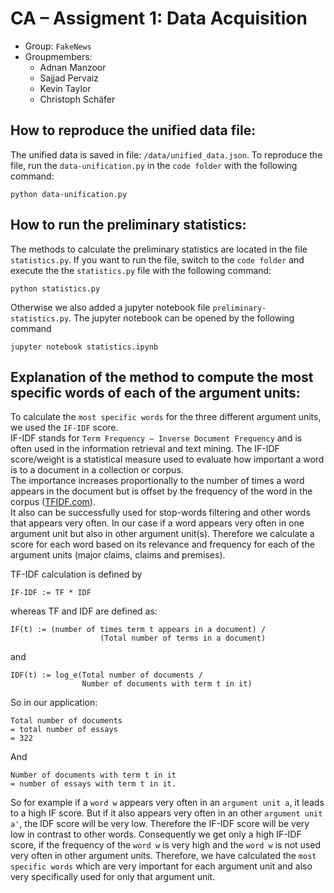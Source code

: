 # CA – Assigment 1: Data Acquisition

* Group: `FakeNews`
* Groupmembers:
    * Adnan Manzoor
    * Sajjad Pervaiz
    * Kevin Taylor
    * Christoph Schäfer

## How to reproduce the unified data file:
The unified data is saved in file:  `/data/unified_data.json`.
To reproduce the file, run the `data-unification.py` in the `code folder` with the following command:

```
python data-unification.py
```

## How to run the preliminary statistics:
The methods to calculate the preliminary statistics are located in the file `statistics.py`.
If you want to run the file, switch to the `code folder` and execute the the `statistics.py` file with the following command:
```
python statistics.py
```

Otherwise we also added a jupyter notebook file `preliminary-statistics.py`.
The jupyter notebook can be opened by the following command

```
jupyter notebook statistics.ipynb
```


## Explanation of the method to compute the most specific words of each of the argument units:
To calculate the `most specific words` for the three different argument units, we used the `IF-IDF` score.  
IF-IDF stands for `Term Frequency – Inverse Document Frequency`  and is often used in the information retrieval and text mining.
The IF-IDF score/weight is a statistical measure used to evaluate how important a word is to a document in a collection or corpus.  
The importance increases proportionally to the number of times a word appears in the document but is offset by the frequency of the word in the corpus ([TFIDF.com](http://www.tfidf.com/)).  
It also can be successfully used for stop-words filtering and other words that appears very often.
In our case if a word appears very often in one argument unit but also in other argument unit(s).
Therefore we calculate a score for each word based on its relevance and frequency for each of the argument units (major claims, claims and premises).  

TF-IDF calculation is defined by
```
IF-IDF := TF * IDF
```
whereas TF and IDF are defined as:
```
IF(t) := (number of times term t appears in a document) /   
                    (Total number of terms in a document)
```
and
```
IDF(t) := log_e(Total number of documents / 
                Number of documents with term t in it)
```
So in our application:
```
Total number of documents  
= total number of essays  
= 322
```
And 
```
Number of documents with term t in it  
= number of essays with term t in it.
```

So for example if a `word w` appears very often in an `argument unit a`, it leads to a high IF score.
But if it also appears very often in an other `argument unit a'`, the IDF score will be very low.
Therefore the IF-IDF score will be very low in contrast to other words.
Consequently we get only a high IF-IDF score, if the frequency of the `word w` is very high and the `word w` is not used very often in other argument units.
Therefore, we have calculated the `most specific words` which are very important for each argument unit and also very specifically used for only that argument unit.

